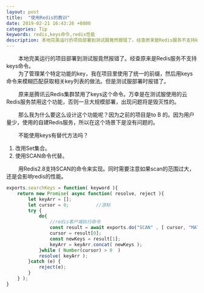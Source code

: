```yaml
---
layout: post
title:  "使用Redis的教训"
date: 2019-02-21 16:43:26 +0800
categories: Tip
keywords: redis,keys命令,redis性能
description: 本地完美运行的项目部署到测试服竟然报错了。经查原来是Redis服务不支持keys命令。
---
```


&#160; &#160; &#160; &#160; 本地完美运行的项目部署到测试服竟然报错了。经查原来是Redis服务不支持keys命令。  
&#160; &#160; &#160; &#160; 为了管理某个特定功能的key，我在项目里使用了统一的前缀，然后用keys命令来模糊匹配获取相关key列表的做法。但是测试服部署时报错了。

<!--description-->  
&#160; &#160; &#160; &#160; 原来是腾讯云Redis集群禁用了keys这个命令。万幸是在测试服使用的云Redis服务禁用这个功能，否则一旦大规模部署，出现问题将是毁灭性的。  
  
&#160; &#160; &#160; &#160; 那么我为什么要这么设计这个功能呢？因为之前的项目是to B 的。因为用户量少，使用的自建Redis服务，所以在这个场景下是没有问题的。  
  
&#160; &#160; &#160; &#160; 不能使用keys有替代方法吗？  
1. 改用Set集合。  
2. 使用SCAN命令代替。

&#160; &#160; &#160; &#160; 用Redis2.8支持SCAN的命令来实现。同时需要注意如果scan的范围过大，还是会影响redis的性能。
```javascript
exports.searchKeys = function( keyword ){
    return new Promise( async function( resolve, reject ){
        let keyArr = [];
        let cursor = 0;          //游标
        try {
            do{
                //redis客户端执行命令
                const result = await exports.do("SCAN" , [ cursor, "MATCH", keyword ] );
                cursor = result[0];
                const newKeys = result[1];
                keyArr = keyArr.concat( newKeys );
            }while ( Number(cursor) > 0  )
            resolve( keyArr );
        }catch (e) {
            reject(e);
        }
    } );
}
```


